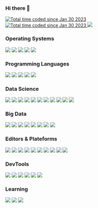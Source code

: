 ### Hi there 👋

<a href="https://www.linkedin.com/in/xadrien/">
    <img src="https://img.shields.io/badge/-0A66C2?style=flat&logo=linkedin&logoColor=white" alt="Total time coded since Jan 30 2023" />
</a>

<a href="https://wakatime.com/@54d99f29-75b1-48c3-a9ec-a4132e114e56">
    <img src="https://wakatime.com/badge/user/54d99f29-75b1-48c3-a9ec-a4132e114e56.svg" alt="Total time coded since Jan 30 2023" />
</a>

<a href="https://wakatime.com/@54d99f29-75b1-48c3-a9ec-a4132e114e56">
  <img src="https://wakatime.com/share/@ADkernx/f07de5dc-110e-463d-895a-6342b09a3273.svg" />
</a>

### Operating Systems

<img src="https://img.shields.io/badge/Darwin-000000?style=flat&logo=apple&logoColor=white"/>
<img src="https://img.shields.io/badge/Ubuntu-E95420?style=flat&logo=ubuntu&logoColor=white"/>
<img src="https://img.shields.io/badge/Red_Hat-EE0000?style=flat&logo=redhat&logoColor=white"/>
<img src="https://img.shields.io/badge/Alpine_Linux-0D597F?style=flat&logo=alpinelinux&logoColor=white"/>
<img src="https://img.shields.io/badge/Debian-A81D33?style=flat&logo=debian&logoColor=white"/>

### Programming Languages

<img src="https://img.shields.io/badge/Python3-0277BD?style=flat&logo=python&logoColor=white" />
<img src="https://img.shields.io/badge/Bash-424242?style=flat&logo=gnubash&logoColor=white" />
<img src="https://img.shields.io/badge/SQL/NoSQL-E91E63?style=flat&logo=amazondynamodb&logoColor=white" />
<img src="https://img.shields.io/badge/R-3776AB?style=flat&logo=r&logoColor=white" />
<img src="https://img.shields.io/badge/Scala-CB171E?style=flat&logo=scala&logoColor=white" />

### Data Science

<img src="https://img.shields.io/badge/Pandas-150458?style=flat&logo=pandas&logoColor=white"/>
<img src="https://img.shields.io/badge/NumPy-013243?style=flat&logo=numpy&logoColor=white"/>
<img src="https://img.shields.io/badge/Polars-CD792C?style=flat&logo=polars&logoColor=white"/>
<img src="https://img.shields.io/badge/SciPy-8CAAE6?style=flat&logo=scipy&logoColor=white"/>
<img src="https://img.shields.io/badge/Scikit_Learn-F7931E?style=flat&logo=scikitlearn&logoColor=white"/>
<img src="https://img.shields.io/badge/Keras-D00000?style=flat&logo=keras&logoColor=white"/>
<img src="https://img.shields.io/badge/MLFlow-0194E2?style=flat&logo=mlflow&logoColor=white"/>
<img src="https://img.shields.io/badge/PyTorch-EE4C2C?style=flat&logo=pytorch&logoColor=white"/>
<img src="https://img.shields.io/badge/pytest-0A9EDC?style=flat&logo=pytest&logoColor=white"/>
<img src="https://img.shields.io/badge/Folium-77B829?style=flat&logo=folium&logoColor=white"/>
<img src="https://img.shields.io/badge/Plotly-3F4F75?style=flat&logo=plotly&logoColor=white"/>

### Big Data

<img src="https://img.shields.io/badge/Spark-E25A1C?style=flat&logo=apachespark&logoColor=white"/>
<img src="https://img.shields.io/badge/Hive-FBC02D?style=flat&logo=apachehive&logoColor=white"/>
<img src="https://img.shields.io/badge/HDFS-66CCFF?style=flat&logo=apachehadoop&logoColor=white"/>
<img src="https://img.shields.io/badge/Kafka-231F20?style=flat&logo=apachekafka&logoColor=white"/>
<img src="https://img.shields.io/badge/Oracle-F80000?style=flat&logo=oracle&logoColor=white"/>
<img src="https://img.shields.io/badge/Cassandra-1287B1?style=flat&logo=apachecassandra&logoColor=white"/>
<img src="https://img.shields.io/badge/MongoDB-47A248?style=flat&logo=mongodb&logoColor=white"/>
<img src="https://img.shields.io/badge/AirFlow-017CEE?style=flat&logo=apacheairflow&logoColor=white"/>

### Editors & Plateforms

<img src="https://img.shields.io/badge/VS_Code-007ACC?style=flat&logo=visualstudiocode&logoColor=white"/>
<img src="https://img.shields.io/badge/Jupyter-F37626?style=flat&logo=jupyter&logoColor=white"/>
<img src="https://img.shields.io/badge/Vim-019733?style=flat&logo=vim&logoColor=white"/>
<img src="https://img.shields.io/badge/Sublime-FF9800?style=flat&logo=sublimetext&logoColor=white"/>
<img src="https://img.shields.io/badge/iTerm2-000000?style=flat&logo=iterm2&logoColor=white"/>

<img src="https://img.shields.io/badge/DevContainers-333333?style=flat&logo=linuxcontainers&logoColor=white"/>
<img src="https://img.shields.io/badge/Docker-2496ED?style=flat&logo=docker&logoColor=white"/>
<img src="https://img.shields.io/badge/AWS_EC2-FF9900?style=flat&logo=amazonec2&logoColor=white"/>
<img src="https://img.shields.io/badge/Dataiku-2AB1AC?style=flat&logo=dataiku&logoColor=white"/>
<img src="https://img.shields.io/badge/Google_Colab-F9AB00?style=flat&logo=googlecolab&logoColor=white"/>

### DevTools

<img src="https://img.shields.io/badge/Git-F05032?style=flat&logo=git&logoColor=white"/>
<img src="https://img.shields.io/badge/DVC-13ADC7?style=flat&logo=dvc&logoColor=white"/>
<img src="https://img.shields.io/badge/Github-181717?style=flat&logo=github&logoColor=white"/>
<img src="https://img.shields.io/badge/Bitbucket-0052CC?style=flat&logo=bitbucket&logoColor=white"/>
<img src="https://img.shields.io/badge/JFrog-41BF47?style=flat&logo=jfrog&logoColor=white"/>
<img src="https://img.shields.io/badge/Jenkins-D24939?style=flat&logo=jenkins&logoColor=white"/>

### Learning

<img src="https://img.shields.io/badge/Rust-000000?style=flat&logo=rust&logoColor=white"/>
<img src="https://img.shields.io/badge/AWS-232F3E?style=flat&logo=amazonaws&logoColor=white"/>
<img src="https://img.shields.io/badge/Ansible-EE0000?style=flat&logo=ansible&logoColor=white"/>
